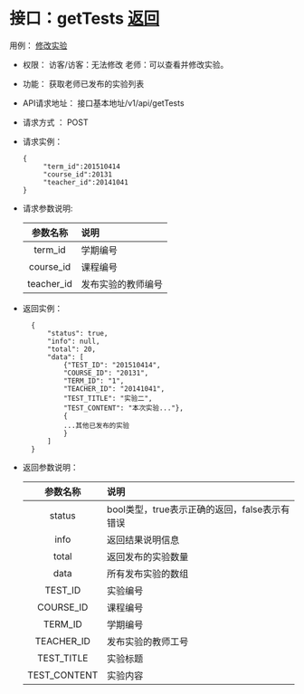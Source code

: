 ﻿<!-- markdownlint-disable MD033-->
<!-- 禁止MD033类型的警告 https://www.npmjs.com/package/markdownlint -->

# 接口：getTests  [返回](../README.md)
用例： [修改实验](../用例/学生列表.md)

- 权限：
    访客/访客：无法修改
    老师：可以查看并修改实验。

- 功能：
    获取老师已发布的实验列表

- API请求地址：
   接口基本地址/v1/api/getTests

- 请求方式 ：
    POST

- 请求实例： 

      {
           "term_id":201510414
           "course_id":20131
           "teacher_id":20141041
      }
      
- 请求参数说明:

  |参数名称|说明|
  |:---------:|:--------------------------------------------------------|
  |term_id|学期编号|
  |course_id|课程编号|
  |teacher_id|发布实验的教师编号|

- 返回实例：

        {
            "status": true,
            "info": null,
            "total": 20,
            "data": [
                {"TEST_ID": "201510414",
                "COURSE_ID": "20131",
                "TERM_ID": "1",
                "TEACHER_ID": "20141041",
                "TEST_TITLE": "实验二",
                "TEST_CONTENT": "本次实验..."},
                {
                ...其他已发布的实验
                }
            ]
        }

- 返回参数说明：

  |参数名称|说明|
  |:---------:|:--------------------------------------------------------|
  |status|bool类型，true表示正确的返回，false表示有错误|
  |info|返回结果说明信息|
  |total|返回发布的实验数量|
  |data|所有发布实验的数组|
  |TEST_ID|实验编号|
  |COURSE_ID|课程编号|
  |TERM_ID|学期编号|
  |TEACHER_ID|发布实验的教师工号|
  |TEST_TITLE|实验标题|
  |TEST_CONTENT|实验内容|
